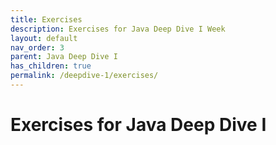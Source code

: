 ```yaml
---
title: Exercises
description: Exercises for Java Deep Dive I Week
layout: default
nav_order: 3
parent: Java Deep Dive I
has_children: true
permalink: /deepdive-1/exercises/
---
```


# Exercises for Java Deep Dive I
